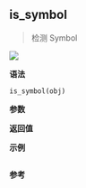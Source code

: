 ## is_symbol

> 检测 Symbol

![](https://img.shields.io/badge/-Object-blue)

**语法**

`is_symbol(obj)`

**参数**

**返回值**

**示例**

```js

```

**参考**
